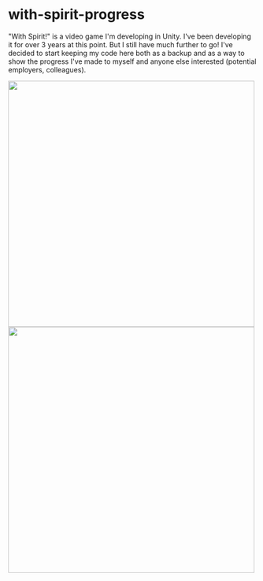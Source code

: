 # with-spirit-progress
"With Spirit!" is a video game I'm developing in Unity. 
I've been developing it for over 3 years at this point. But I still have much further to go!
I've decided to start keeping my code here both as a backup and as a way to show the progress I've made to myself and anyone else interested (potential employers, colleagues).

<img src="https://media.giphy.com/media/ZGKlx8OZV8ca09U2N1/giphy.gif" width="500">


<img src="https://media.giphy.com/media/J9yYai37toAwKld0mo/giphy.gif" width="500">
